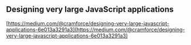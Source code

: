 ## Designing very large JavaScript applications
  
  [https://medium.com/@cramforce/designing-very-large-javascript-applications-6e013a3291a3](https://medium.com/@cramforce/designing-very-large-javascript-applications-6e013a3291a3)